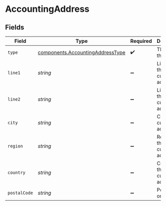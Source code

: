 # AccountingAddress


## Fields

| Field                                                                                | Type                                                                                 | Required                                                                             | Description                                                                          |
| ------------------------------------------------------------------------------------ | ------------------------------------------------------------------------------------ | ------------------------------------------------------------------------------------ | ------------------------------------------------------------------------------------ |
| `type`                                                                               | [components.AccountingAddressType](../../models/components/accountingaddresstype.md) | :heavy_check_mark:                                                                   | The type of the address                                                              |
| `line1`                                                                              | *string*                                                                             | :heavy_minus_sign:                                                                   | Line 1 of the customer address.                                                      |
| `line2`                                                                              | *string*                                                                             | :heavy_minus_sign:                                                                   | Line 2 of the customer address.                                                      |
| `city`                                                                               | *string*                                                                             | :heavy_minus_sign:                                                                   | City of the customer address.                                                        |
| `region`                                                                             | *string*                                                                             | :heavy_minus_sign:                                                                   | Region of the customer address.                                                      |
| `country`                                                                            | *string*                                                                             | :heavy_minus_sign:                                                                   | Country of the customer address.                                                     |
| `postalCode`                                                                         | *string*                                                                             | :heavy_minus_sign:                                                                   | Postal code or zip code.                                                             |